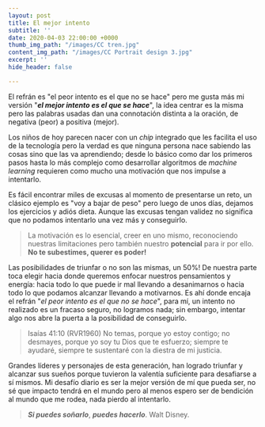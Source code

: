 ```yaml
---
layout: post
title: El mejor intento
subtitle: ''
date: 2020-04-03 22:00:00 +0000
thumb_img_path: "/images/CC tren.jpg"
content_img_path: "/images/CC Portrait design 3.jpg"
excerpt: ''
hide_header: false

---
```

El refrán es "el peor intento es el que no se hace" pero me gusta más mi versión "**_el mejor intento es el que se hace_**", la idea centrar es la misma pero las palabras usadas dan una connotación distinta a la oración, de negativa (peor) a positiva (mejor).

Los niños de hoy parecen nacer con un _chip_ integrado que les facilita el uso de la tecnología pero la verdad es que ninguna persona nace sabiendo las cosas sino que las va aprendiendo; desde lo básico como dar los primeros pasos hasta lo más complejo como desarrollar algoritmos de _machine learning_ requieren como mucho una motivación que nos impulse a intentarlo.

Es fácil encontrar miles de excusas al momento de presentarse un reto, un clásico ejemplo es "voy a bajar de peso" pero luego de unos días, dejamos los ejercicios y adiós dieta. Aunque las excusas tengan validez no significa que no podamos intentarlo una vez más y conseguirlo.

> La motivación es lo esencial, creer en uno mismo, reconociendo nuestras limitaciones pero también nuestro **potencial** para ir por ello. **No te subestimes, querer es poder!**

Las posibilidades de triunfar o no son las mismas, un 50%! De nuestra parte toca elegir hacia donde queremos enfocar nuestros pensamientos y energía: hacia todo lo que puede ir mal llevando a desanimarnos o hacia todo lo que podamos alcanzar llevando a motivarnos. Es ahí donde encaja el refrán "_el peor intento es el que no se hace_", para mí, un intento no realizado es un fracaso seguro, no logramos nada; sin embargo, intentar algo nos abre la puerta a la posibilidad de conseguirlo.

> Isaías 41:10 (RVR1960) No temas, porque yo estoy contigo; no desmayes, porque yo soy tu Dios que te esfuerzo; siempre te ayudaré, siempre te sustentaré con la diestra de mi justicia.

Grandes líderes y personajes de esta generación, han logrado triunfar y alcanzar sus sueños porque tuvieron la valentía suficiente para desafiarse a sí mismos. Mi desafío diario es ser la mejor versión de mí que pueda ser, no sé que impacto tendrá en el mundo pero al menos espero ser de bendición al mundo que me rodea, nada pierdo al intentarlo.

> **_Si puedes soñarlo_**, **_puedes hacerlo_**. Walt Disney.
